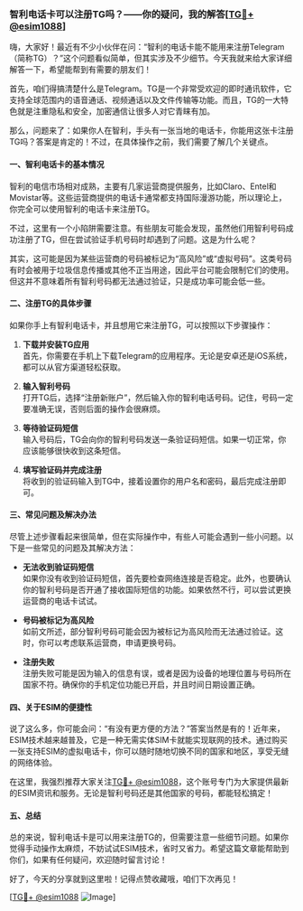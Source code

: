 ### 智利电话卡可以注册TG吗？——你的疑问，我的解答[[TG💪+ @esim1088](https://t.me/s/esim1088)]

嗨，大家好！最近有不少小伙伴在问：“智利的电话卡能不能用来注册Telegram（简称TG）？”这个问题看似简单，但其实涉及不少细节。今天我就来给大家详细解答一下，希望能帮到有需要的朋友们！

首先，咱们得搞清楚什么是Telegram。TG是一个非常受欢迎的即时通讯软件，它支持全球范围内的语音通话、视频通话以及文件传输等功能。而且，TG的一大特色就是注重隐私和安全，加密通信让很多人对它青睐有加。

那么，问题来了：如果你人在智利，手头有一张当地的电话卡，你能用这张卡注册TG吗？答案是肯定的！不过，在具体操作之前，我们需要了解几个关键点。

#### **一、智利电话卡的基本情况**

智利的电信市场相对成熟，主要有几家运营商提供服务，比如Claro、Entel和Movistar等。这些运营商提供的电话卡通常都支持国际漫游功能，所以理论上，你完全可以使用智利的电话卡来注册TG。

不过，这里有一个小陷阱需要注意。有些朋友可能会发现，虽然他们用智利号码成功注册了TG，但在尝试验证手机号码时却遇到了问题。这是为什么呢？

其实，这可能是因为某些运营商的号码被标记为“高风险”或“虚拟号码”。这类号码有时会被用于垃圾信息传播或其他不正当用途，因此平台可能会限制它们的使用。但这并不意味着所有智利号码都无法通过验证，只是成功率可能会低一些。

#### **二、注册TG的具体步骤**

如果你手上有智利电话卡，并且想用它来注册TG，可以按照以下步骤操作：

1. **下载并安装TG应用**  
   首先，你需要在手机上下载Telegram的应用程序。无论是安卓还是iOS系统，都可以从官方渠道轻松获取。

2. **输入智利号码**  
   打开TG后，选择“注册新账户”，然后输入你的智利电话号码。记住，号码一定要准确无误，否则后面的操作会很麻烦。

3. **等待验证码短信**  
   输入号码后，TG会向你的智利号码发送一条验证码短信。如果一切正常，你应该能够很快收到这条短信。

4. **填写验证码并完成注册**  
   将收到的验证码输入到TG中，接着设置你的用户名和密码，最后完成注册即可。

#### **三、常见问题及解决办法**

尽管上述步骤看起来很简单，但在实际操作中，有些人可能会遇到一些小问题。以下是一些常见的问题及其解决方法：

- **无法收到验证码短信**  
  如果你没有收到验证码短信，首先要检查网络连接是否稳定。此外，也要确认你的智利号码是否开通了接收国际短信的功能。如果依然不行，可以尝试更换运营商的电话卡试试。

- **号码被标记为高风险**  
  如前文所述，部分智利号码可能会因为被标记为高风险而无法通过验证。这时，你可以考虑联系运营商，申请更换号码。

- **注册失败**  
  注册失败可能是因为输入的信息有误，或者是因为设备的地理位置与号码所在国家不符。确保你的手机定位功能已开启，并且时间日期设置正确。

#### **四、关于ESIM的便捷性**

说了这么多，你可能会问：“有没有更方便的方法？”答案当然是有的！近年来，ESIM技术越来越普及，它是一种无需实体SIM卡就能实现联网的技术。通过购买一张支持ESIM的虚拟电话卡，你可以随时随地切换不同的国家和地区，享受无缝的网络体验。

在这里，我强烈推荐大家关注[TG💪+ @esim1088](https://t.me/s/esim1088)，这个账号专门为大家提供最新的ESIM资讯和服务。无论是智利号码还是其他国家的号码，都能轻松搞定！

#### **五、总结**

总的来说，智利电话卡是可以用来注册TG的，但需要注意一些细节问题。如果你觉得手动操作太麻烦，不妨试试ESIM技术，省时又省力。希望这篇文章能帮助到你们，如果有任何疑问，欢迎随时留言讨论！

好了，今天的分享就到这里啦！记得点赞收藏哦，咱们下次再见！

[[TG💪+ @esim1088](https://t.me/s/esim1088) ![Image](https://i.postimg.cc/4NQfJmqS/Snipaste-2025-05-13-00-14-12.png)]
